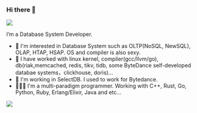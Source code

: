 ### Hi there 👋

![](https://komarev.com/ghpvc/?username=JackDrogon)

I’m a Database System Developer.

* 🤔 I'm interested in Database System such as OLTP(NoSQL, NewSQL), OLAP, HTAP, HSAP. OS and compiler is also sexy. 
* 👯 I have worked with linux kernel, compiler(gcc/llvm/go), db(riak,memcached, redis, tikv, tidb, some ByteDance self-developed databae systems，clickhouse, doris)...
* 🏢 I'm working in SelectDB. I used to work for Bytedance.
* 👨🏻‍💻 I'm a multi-paradigm programmer. Working with C++, Rust, Go, Python, Ruby, Erlang/Elixir, Java and etc...



![](https://github-readme-stats.vercel.app/api?username=JackDrogon&count_private=true&show_icons=true&theme=github_dark)
